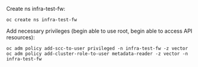 Create ns infra-test-fw:

```
oc create ns infra-test-fw
```

Add necessary privileges (begin able to use root, begin able to access API resources):
```
oc adm policy add-scc-to-user privileged -n infra-test-fw -z vector
oc adm policy add-cluster-role-to-user metadata-reader -z vector -n infra-test-fw
```

